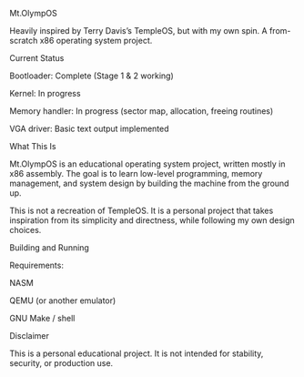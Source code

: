 Mt.OlympOS

Heavily inspired by Terry Davis’s TempleOS, but with my own spin. A from-scratch x86 operating system project.

Current Status

Bootloader: Complete (Stage 1 & 2 working)

Kernel: In progress

Memory handler: In progress (sector map, allocation, freeing routines)

VGA driver: Basic text output implemented

What This Is

Mt.OlympOS is an educational operating system project, written mostly in x86 assembly. The goal is to learn low-level programming, memory management, and system design by building the machine from the ground up.

This is not a recreation of TempleOS. It is a personal project that takes inspiration from its simplicity and directness, while following my own design choices.

Building and Running

Requirements:

NASM

QEMU (or another emulator)

GNU Make / shell


Disclaimer

This is a personal educational project. It is not intended for stability, security, or production use.
